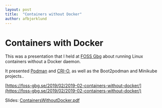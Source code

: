 ```yaml
---
layout: post
title:  "Containers without Docker"
author: afbjorklund
---
```


# Containers with Docker

This was a presentation that I held at [FOSS Gbg](https://foss-gbg.se) about running Linux containers without a Docker daemon.

It presented [Podman](https://podman.io) and [CRI-O](https://cri-o.io), as well as the Boot2podman and Minikube projects..

[https://foss-gbg.se/2019/02/2019-02-containers-without-docker/](https://foss-gbg.se/2019/02/2019-02-containers-without-docker/)

Slides: [ContainersWithoutDocker.pdf](/assets/ContainersWithoutDocker.pdf)
